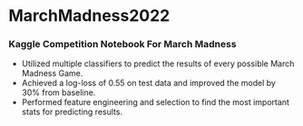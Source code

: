 # MarchMadness2022
### Kaggle Competition Notebook For March Madness 
* Utilized multiple classifiers to predict the results of every possible March Madness Game.
* Achieved a log-loss of 0.55 on test data and improved the model by 30% from baseline.
* Performed feature engineering and selection to find the most important stats for predicting results. 


